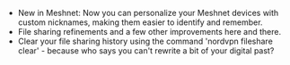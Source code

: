 * New in Meshnet: Now you can personalize your Meshnet devices with custom nicknames, making them easier to identify and remember. 
* File sharing refinements and a few other improvements here and there.
* Clear your file sharing history using the command 'nordvpn fileshare clear' - because who says you can't rewrite a bit of your digital past?